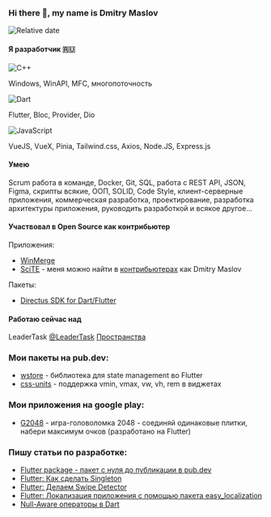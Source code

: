### Hi there 👋, my name is Dmitry Maslov

![Relative date](https://img.shields.io/date/493084800?label=%D0%A0%D0%BE%D0%B4%D0%B8%D0%BB%D1%81%D1%8F&style=for-the-badge)

#### Я разработчик 🇷🇺

![C++](https://img.shields.io/badge/c++-15%20лет-%2300599C.svg?style=for-the-badge&logo=c%2B%2B&logoColor=white)

Windows, WinAPI, MFC, многопоточность

![Dart](https://img.shields.io/badge/dart-2%20года-%230175C2.svg?style=for-the-badge&logo=dart&logoColor=white)

Flutter, Bloc, Provider, Dio

![JavaScript](https://img.shields.io/badge/javascript-2%20года-%23323330.svg?style=for-the-badge&logo=javascript&logoColor=%23F7DF1E)

VueJS, VueX, Pinia, Tailwind.css, Axios, Node.JS, Express.js

#### Умею

Scrum работа в команде, Docker, Git, SQL, работа с REST API, JSON, Figma, скрипты всякие, ООП, SOLID, Code Style, клиент-серверные приложения, коммерческая разработка, проектирование, разработка архитектуры приложения, руководить разработкой и всякое другое...

#### Участвовал в Open Source как контрибьютер

Приложения:
- [WinMerge](https://winmerge.org/)
- [SciTE](https://www.scintilla.org/SciTE.html) - меня можно найти в [контрибьютерах](https://www.scintilla.org/ScintillaHistory.html) как Dmitry Maslov

Пакеты:
- [Directus SDK for Dart/Flutter](https://github.com/apstanisic/directus-dart)

#### Работаю сейчас над

LeaderTask [@LeaderTask](https://github.com/leadertask)
[Пространства](https://www.unityspace.ru/)

### Мои пакеты на pub.dev:

- [wstore](https://pub.dev/packages/wstore) - библиотека для state management во Flutter
- [css-units](https://pub.dev/packages/css_units) - поддержка vmin, vmax, vw, vh, rem в виджетах

### Мои приложения на google play:

- [G2048](https://play.google.com/store/apps/details?id=ru.simpopuska.game2048) - игра-головоломка 2048 - соединяй одинаковые плитки, набери максимум очков (разработано на Flutter)

### Пишу статьи по разработке:

- [Flutter package - пакет с нуля до публикации в pub.dev](https://dzen.ru/media/id/5b9b6b8c1ad72800aeaa2614/6286903d3e78be4dd618c1cf)
- [Flutter: Как сделать Singleton](https://dzen.ru/media/id/5b9b6b8c1ad72800aeaa2614/629edc425ed61e62b405555a)
- [Flutter: Делаем Swipe Detector](https://dzen.ru/media/id/5b9b6b8c1ad72800aeaa2614/62944bea0afb373daf1e21fc)
- [Flutter: Локализация приложения с помощью пакета easy_localization](https://dzen.ru/media/id/5b9b6b8c1ad72800aeaa2614/62762dd27854fa6bffccaefa)
- [Null-Aware операторы в Dart](https://dzen.ru/media/id/5b9b6b8c1ad72800aeaa2614/6339d7553c55cc1557e4088c)
